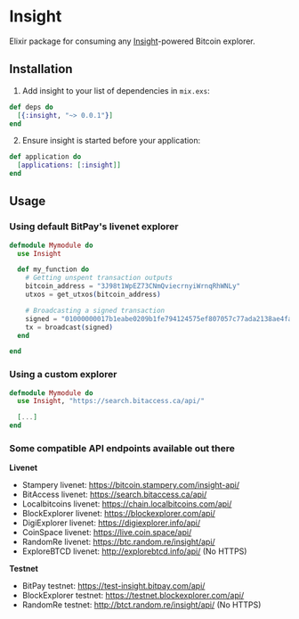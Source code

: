 # Insight

Elixir package for consuming any [Insight](https://insight.is/)-powered Bitcoin explorer.

## Installation

  1. Add insight to your list of dependencies in `mix.exs`:
```elixir
def deps do
  [{:insight, "~> 0.0.1"}]
end
```
  2. Ensure insight is started before your application:
```elixir
def application do
  [applications: [:insight]]
end
```
## Usage

### Using default BitPay's livenet explorer
```elixir
defmodule Mymodule do
  use Insight

  def my_function do
    # Getting unspent transaction outputs
    bitcoin_address = "3J98t1WpEZ73CNmQviecrnyiWrnqRhWNLy"
    utxos = get_utxos(bitcoin_address)

    # Broadcasting a signed transaction
    signed = "01000000017b1eabe0209b1fe794124575ef807057c77ada2138ae4fa8d6c4de0398a14f3f00000000494830450221008949f0cb400094ad2b5eb399d59d01c14d73d8fe6e96df1a7150deb388ab8935022079656090d7f6bac4c9a94e0aad311a4268e082a725f8aeae0573fb12ff866a5f01ffffffff01f0ca052a010000001976a914cbc20a7664f2f69e5355aa427045bc15e7c6c77288ac00000000"
    tx = broadcast(signed)
  end

end
```
### Using a custom explorer
```elixir
defmodule Mymodule do
  use Insight, "https://search.bitaccess.ca/api/"

  [...]
end
```
### Some compatible API endpoints available out there
**Livenet**

+ Stampery livenet: https://bitcoin.stampery.com/insight-api/
+ BitAccess livenet: https://search.bitaccess.ca/api/
+ Localbitcoins livenet: https://chain.localbitcoins.com/api/
+ BlockExplorer livenet: https://blockexplorer.com/api/
+ DigiExplorer livenet: https://digiexplorer.info/api/
+ CoinSpace livenet: https://live.coin.space/api/
+ RandomRe livenet: https://btc.random.re/insight/api/
+ ExploreBTCD livenet: http://explorebtcd.info/api/ (No HTTPS)

**Testnet**

+ BitPay testnet: https://test-insight.bitpay.com/api/
+ BlockExplorer testnet: https://testnet.blockexplorer.com/api/
+ RandomRe testnet: http://btct.random.re/insight/api/ (No HTTPS)
